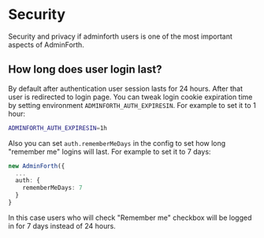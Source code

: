 # Security

Security and privacy if adminforth users is one of the most important aspects of AdminForth.

## How long does user login last?

By default after authentication user session lasts for 24 hours. After that user is redirected to login page.
You can tweak login cookie expiration time by setting environment `ADMINFORTH_AUTH_EXPIRESIN`. For example to set it to 1 hour:

```bash
ADMINFORTH_AUTH_EXPIRESIN=1h
```

Also you can set `auth.rememberMeDays` in the config to set how long "remember me" logins will last.
For example to set it to 7 days:

```ts ./index.ts
new AdminForth({
  ...
  auth: {
    rememberMeDays: 7
  }
}
```

In this case users who will check "Remember me" checkbox will be logged in for 7 days instead of 24 hours.